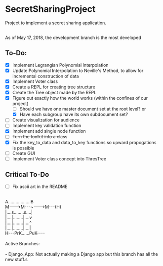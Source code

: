 # SecretSharingProject
Project to implement a secret sharing application.<br/>
<br/>

As of May 17, 2018, the development branch is the most developed

## To-Do:
- [X] Implement Legrangian Polynomial Interpolation
- [X] Update Polynomial Interpolation to Neville's Method, to allow for incremental construction of data
- [X] Implement Voter class
- [X] Create a REPL for creating tree structure<br/>
- [X] Create the Tree object made by the REPL<br/>
- [X] Figure out exactly how the world works (within the confines of our project)<br/>
  - [ ] Should we have one master document set at the root level? or<br/>
  - [X] Have each subgroup have its own subdocument set?<br/>
- [ ] Create visualization for audience
- [ ] Implement key validation function
- [X] Implement add single node function
- [ ] ~~Turn the toolkit into a class~~
- [X] Fix the key_to_data and data_to_key functions so upward propogations is possible
- [ ] Create GUI
- [ ] Implement Voter class concept into ThresTree

## Critical To-Do
- [ ] Fix ascii art in the README
<br/>
A..................B<br/>
M--->M---~--->M---(H)<br/>
|....s........s....|<br/>
|....|........|....v<br/>
|....|........|....^<br/>
|....|........|....|<br/>
H---PrK......PuK----<br/>
<br/>
Active Branches:<br/>
<br/>
- Django_App: Not actually making a Django app but this branch has all the new stuff.s<br/>
